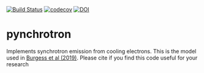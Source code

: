 [![Build Status](https://travis-ci.org/grburgess/pynchrotron.svg?branch=master)](https://travis-ci.org/grburgess/pynchrotron)
[![codecov](https://codecov.io/gh/grburgess/pynchrotron/branch/master/graph/badge.svg)](https://codecov.io/gh/grburgess/pynchrotron)
[![DOI](https://zenodo.org/badge/DOI/10.5281/zenodo.3544259.svg)](https://doi.org/10.5281/zenodo.3544259)

# pynchrotron
Implements synchrotron emission from cooling electrons. This is the model used in [Burgess et al (2019)](https://www.nature.com/articles/s41550-019-0911-z?utm_source=feedburner&utm_medium=feed&utm_campaign=Feed%3A+natastron%2Frss%2Fcurrent+%28Nature+Astronomy%29&utm_content=Google+Feedfetcher). Please cite if you find this code useful for your research
